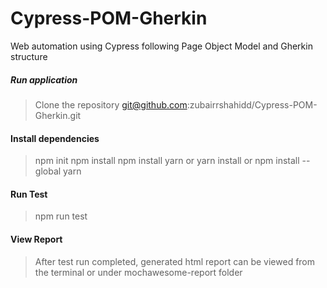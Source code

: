 # Cypress-POM-Gherkin
Web automation using Cypress following Page Object Model and Gherkin structure

##### Run application

> Clone the repository git@github.com:zubairrshahidd/Cypress-POM-Gherkin.git

#### Install dependencies
> npm init
> npm install
> npm install yarn
> or
> yarn install
> or
> npm install --global yarn  

#### Run Test
> npm run test

#### View Report
> After test run completed, generated html report can be viewed from the terminal or under mochawesome-report folder